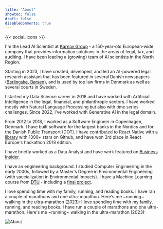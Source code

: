 ```yaml
---
title: "About"
showtoc: false
draft: false
disableComments: true
---
```


{{< social_icons >}}


I'm the Lead AI Scientist at [Karnov Group](https://karnovgroup.com) - a 150-year-old European-wide company that provides information solutions in the areas of legal, tax, and auditing. I have been leading a (growing) team of AI scientists in the North Region.

Starting in 2023, I have created, developed, and led an AI-powered legal research assistant that has been featured in several Danish newspapers ([Berlingske](https://www.berlingske.dk/virksomheder/kunstig-intelligens-er-for-alvor-rykket-ind-paa-advokatkontoret-vi-er), [Børsen](https://borsen.dk/nyheder/tech/dansk-virksomhed-fra-1867-gar-i-offensiven-med-ai)), and is used by top law firms in Denmark as well as several courts in Sweden.

I started my Data Science career in 2018 and have worked with Artificial Intelligence in the legal, financial, and philanthropic sectors. I have worked mostly with Natural Language Processing but also with time series challenges. Since 2022, I've worked with Generative AI in the legal domain.

From 2012 to 2018, I worked as a Software Engineer in Copenhagen, Denmark. I have built software for the largest banks in the Nordics and for the Danish Public Transport (DOT). I have contributed to React Native with a [library](https://github.com/pmadruga/react-native-clean-project) with 1000+ stars on Github, and have won 3rd place in React Europe's hackathon 2018 edition.

I have briefly worked as a Data Analyst and have work featured on [Business Insider](https://www.businessinsider.com/the-worlds-20-most-bike-friendly-cities-2013-4).

I have an engineering background. I studied Computer Engineering in the early 2000s, followed by a Master's Degree in Environmental Engineering (with specialization in Environmental Impacts). I have a Machine Learning course from [DTU](https://www.dtu.dk/english/continuing-education/courses/digital-competency-courses/machine-learning) - including a [final project](posts/machine-learning-heart-rate/).

I love spending time with my family, running, and reading books. I have ran a couple of marathons and one ultra-marathon. Here's me ~running~ walking in the ultra-marathon (2023):
I love spending time with my family, running, and reading books. I have run a couple of marathons and one ultra-marathon. Here's me ~running~ walking in the ultra-marathon (2023):

![About](/about.jpg)
